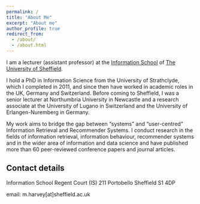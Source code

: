 ```yaml
---
permalink: /
title: "About Me"
excerpt: "About me"
author_profile: true
redirect_from: 
  - /about/
  - /about.html
---
```


I am a lecturer (assistant professor) at the [Information School](http://sheffield.ac.uk/is/) of [The University of Sheffield](http://sheffield.ac.uk/).

I hold a PhD in Information Science from the University of Strathclyde, which I completed in 2011, and since then have worked in academic roles in the UK, Germany and Switzerland. Before coming to Sheffield, I was a senior lecturer at Northumbria University in Newcastle and a research associate at the University of Lugano in Switzerland and the University of Erlangen-Nuremberg in Germany. 

My work aims to bridge the gap between “systems” and “user-centred” Information Retrieval and Recommender Systems. I conduct research in the fields of information retrieval, information behaviour, recommender systems and in the wider area of information and data science and have published more than 60 peer-reviewed conference papers and journal articles.

## Contact details

Information School
Regent Court (IS)
211 Portobello
Sheffield
S1 4DP

email: m.harvey\[at\]sheffield.ac.uk
